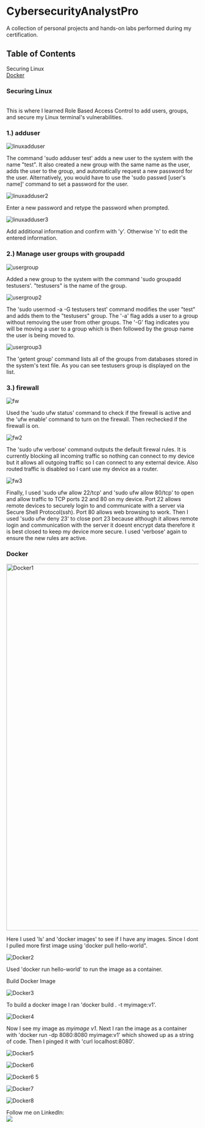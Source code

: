 # CybersecurityAnalystPro
A collection of personal projects and hands-on labs performed during my certification.

## Table of Contents

Securing Linux
<br><a href="#Docker"> Docker </a></br>

### Securing Linux
<br> This is where I learned Role Based Access Control to add users, groups, and secure my Linux terminal's vulnerabilities. </br>

### 1.) adduser
![linuxadduser](https://github.com/millywithnobrim/CybersecurityAnalystPro/assets/82410132/9731ad39-d69a-4a9c-85e2-bc92f1342a78)

The command 'sudo adduser test' adds a new user to the system with the name "test". It also created a new group with the same name as the user, adds the user to the group, and automatically request a new password for the user. Alternatively, you would have to use the 'sudo passwd [user's name]' command to set a password for the user.

![linuxadduser2](https://github.com/millywithnobrim/CybersecurityAnalystPro/assets/82410132/5021d254-796a-44ec-b17b-0da2c1196fe9)

Enter a new password and retype the password when prompted.

![linuxadduser3](https://github.com/millywithnobrim/CybersecurityAnalystPro/assets/82410132/47edc0a0-f5ba-4cbf-85ff-8329e123691e)

Add additional information and confirm with 'y'. Otherwise 'n' to edit the entered information.

### 2.) Manage user groups with groupadd
![usergroup](https://github.com/millywithnobrim/CybersecurityAnalystPro/assets/82410132/0f512787-2a41-4489-a752-815928cac9ff)

Added a new group to the system with the command 'sudo groupadd testusers'. "testusers" is the name of the group.

![usergroup2](https://github.com/millywithnobrim/CybersecurityAnalystPro/assets/82410132/af234d47-19d0-4eec-a550-b9188da2e46d)

The 'sudo usermod -a -G testusers test' command modifies the user "test" and adds them to the "testusers" group. The '-a' flag adds a user to a group without removing the user from other groups. The '-G' flag indicates you will be moving a user to a group which is then followed by the group name the user is being moved to.

![usergroup3](https://github.com/millywithnobrim/CybersecurityAnalystPro/assets/82410132/9940f023-314b-4e31-8d52-ce430f6be290)

The 'getent group' command lists all of the groups from databases stored in the system's text file. As you can see testusers group is displayed on the list.

### 3.) firewall
![fw](https://github.com/millywithnobrim/CybersecurityAnalystPro/assets/82410132/93f06c31-1969-48e7-8eb7-be28507f92fc)

Used the 'sudo ufw status' command to check if the firewall is active and the 'ufw enable' command to turn on the firewall. Then rechecked if the firewall is on.

![fw2](https://github.com/millywithnobrim/CybersecurityAnalystPro/assets/82410132/0343dbc1-d946-49df-95bf-740e7cb348ae)

The 'sudo ufw verbose' command outputs the default firewal rules. It is currently blocking all incoming traffic so nothing can connect to my device but it allows all outgoing traffic so I can connect to any external device. Also routed traffic is disabled so I cant use my device as a router.

![fw3](https://github.com/millywithnobrim/CybersecurityAnalystPro/assets/82410132/075dbff3-71fe-4c50-9e50-ac5342b5a923)

Finally, I used 'sudo ufw allow 22/tcp' and 'sudo ufw allow 80/tcp' to open and allow traffic to TCP ports 22 and 80 on my device. Port 22 allows remote devices to securely login to and communicate with a server via Secure Shell Protocol(ssh). Port 80 allows web browsing to work. Then I used 'sudo ufw deny 23' to close port 23 because although it allows remote login and communication with the server it doesnt encrypt data therefore it is best closed to keep my device more secure. I used 'verbose' again to ensure the new rules are active.

### Docker

<img width="960" alt="Docker1" src="https://github.com/millywithnobrim/CybersecurityAnalystPro/assets/82410132/25651c22-e19f-445b-9def-b1eda70fc341">

Here I used 'ls' and 'docker images' to see if I have any images. Since I dont I pulled more first image using 'docker pull hello-world". 

![Docker2](https://github.com/millywithnobrim/CybersecurityAnalystPro/assets/82410132/bdb19330-85e4-4889-99be-7f8434b3dd62)

Used 'docker run hello-world' to run the image as a container.

Build Docker Image

![Docker3](https://github.com/millywithnobrim/CybersecurityAnalystPro/assets/82410132/1f27c088-cf26-4774-a468-e704d0e06aa8)

To build a docker image I ran 'docker build . -t myimage:v1'.

![Docker4](https://github.com/millywithnobrim/CybersecurityAnalystPro/assets/82410132/e05a88d4-dc2d-45cc-ab12-822687003501)

Now I see my image as <em>myimage v1</em>. Next I ran the image as a container with 'docker run -dp 8080:8080 myimage:v1' which showed up as a string of code. Then I pinged it with 'curl localhost:8080'.

![Docker5](https://github.com/millywithnobrim/CybersecurityAnalystPro/assets/82410132/83e95f9d-0e29-4ab5-95c7-909a287fc1f9)


![Docker6](https://github.com/millywithnobrim/CybersecurityAnalystPro/assets/82410132/eedab87c-246f-4dc8-9440-e68b15d6b042)


![Docker6 5](https://github.com/millywithnobrim/CybersecurityAnalystPro/assets/82410132/dbab1d35-a508-42d0-ae97-e4cc8232cf2b)

![Docker7](https://github.com/millywithnobrim/CybersecurityAnalystPro/assets/82410132/0ef4cd65-0ec3-4643-a7a9-7fe82e8c9a11)

![Docker8](https://github.com/millywithnobrim/CybersecurityAnalystPro/assets/82410132/7bb95d81-b561-4d40-b777-928cbb6cf87e)





Follow me on LinkedIn:
<br><a href="https://www.linkedin.com/in/jamile2"><img src="https://img.shields.io/badge/LinkedIn-0077B5?style=for-the-badge&logo=linkedin&logoColor=white"></img></a></br>
